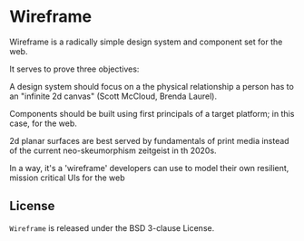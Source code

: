 # Wireframe

Wireframe is a radically simple design system and component set for the web.

It serves to prove three objectives:

A design system should focus on a the physical relationship a person has to an "infinite 2d canvas" (Scott McCloud, Brenda Laurel).

Components should be built using first principals of a target platform; in this case, for the web.

2d planar surfaces are best served by fundamentals of print media instead of the current neo-skeumorphism zeitgeist in th 2020s.

In a way, it's a 'wireframe' developers can use to model their own resilient, mission critical UIs for the web

## License

`Wireframe` is released under the BSD 3-clause License.
